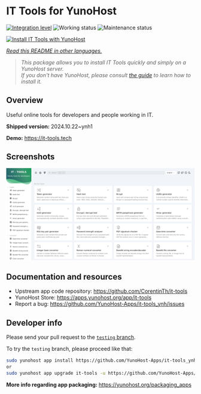 <!--
N.B.: This README was automatically generated by <https://github.com/YunoHost/apps/tree/master/tools/readme_generator>
It shall NOT be edited by hand.
-->

# IT Tools for YunoHost

[![Integration level](https://dash.yunohost.org/integration/it-tools.svg)](https://ci-apps.yunohost.org/ci/apps/it-tools/) ![Working status](https://ci-apps.yunohost.org/ci/badges/it-tools.status.svg) ![Maintenance status](https://ci-apps.yunohost.org/ci/badges/it-tools.maintain.svg)

[![Install IT Tools with YunoHost](https://install-app.yunohost.org/install-with-yunohost.svg)](https://install-app.yunohost.org/?app=it-tools)

*[Read this README in other languages.](./ALL_README.md)*

> *This package allows you to install IT Tools quickly and simply on a YunoHost server.*  
> *If you don't have YunoHost, please consult [the guide](https://yunohost.org/install) to learn how to install it.*

## Overview

Useful online tools for developers and people working in IT.

**Shipped version:** 2024.10.22~ynh1

**Demo:** <https://it-tools.tech>

## Screenshots

![Screenshot of IT Tools](./doc/screenshots/it-tools_ynh.png)

## Documentation and resources

- Upstream app code repository: <https://github.com/CorentinTh/it-tools>
- YunoHost Store: <https://apps.yunohost.org/app/it-tools>
- Report a bug: <https://github.com/YunoHost-Apps/it-tools_ynh/issues>

## Developer info

Please send your pull request to the [`testing` branch](https://github.com/YunoHost-Apps/it-tools_ynh/tree/testing).

To try the `testing` branch, please proceed like that:

```bash
sudo yunohost app install https://github.com/YunoHost-Apps/it-tools_ynh/tree/testing --debug
or
sudo yunohost app upgrade it-tools -u https://github.com/YunoHost-Apps/it-tools_ynh/tree/testing --debug
```

**More info regarding app packaging:** <https://yunohost.org/packaging_apps>
